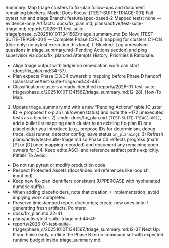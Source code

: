 Summary: Map triage clusters to fix-plan follow-ups and document remaining blockers.
Mode: Docs
Focus: [TEST-SUITE-TRIAGE-001] Full pytest run and triage
Branch: feature/spec-based-2
Mapped tests: none — evidence-only
Artifacts: docs/fix_plan.md; plans/active/test-suite-triage.md; reports/2026-01-test-suite-triage/phase_c/20251010T134156Z/triage_summary.md
Do Now: [TEST-SUITE-TRIAGE-001] — Complete Phase C3/C4 mapping for clusters C1–C14 (doc-only; no pytest execution this loop).
If Blocked: Log unresolved questions in triage_summary.md (Pending Actions section) and ping supervisor via docs/fix_plan.md Attempts History.
Priorities & Rationale:
- Align triage output with ledger so remediation work can start (docs/fix_plan.md:34-37).
- Plan expects Phase C3/C4 ownership mapping before Phase D handoff (plans/active/test-suite-triage.md:44-49).
- Classification clusters already identified (reports/2026-01-test-suite-triage/phase_c/20251010T134156Z/triage_summary.md:12-28).
How-To Map:
1) Update triage_summary.md with a new “Pending Actions” table (Cluster ID → proposed fix-plan link/owner/status) and note the ~172 unexecuted tests as a blocker. 2) Under docs/fix_plan.md `[TEST-SUITE-TRIAGE-001]`, add a bullet list mapping each cluster to an existing fix-plan ID or a placeholder you introduce (e.g., propose IDs for determinism, debug trace, dual runner, detector config; leave status `in_planning`). 3) Refresh plans/active/test-suite-triage.md so Phase C3 reflects progress (mark [P] or [D] once mapping recorded) and document any remaining open owners for C4. Keep edits ASCII and reference artifact paths explicitly.
Pitfalls To Avoid:
- Do not run pytest or modify production code.
- Respect Protected Assets (docs/index.md references like loop.sh, input.md).
- Keep new fix-plan identifiers consistent (UPPERCASE with hyphenated numeric suffix).
- When adding placeholders, note that creation ≠ implementation; avoid implying work completed.
- Preserve timestamped report directories; create new ones only if generating fresh artifacts.
Pointers:
- docs/fix_plan.md:22-41
- plans/active/test-suite-triage.md:44-49
- reports/2026-01-test-suite-triage/phase_c/20251010T134156Z/triage_summary.md:12-37
Next Up: If you finish early, outline the Phase B rerun command set with expected runtime budget inside triage_summary.md.
